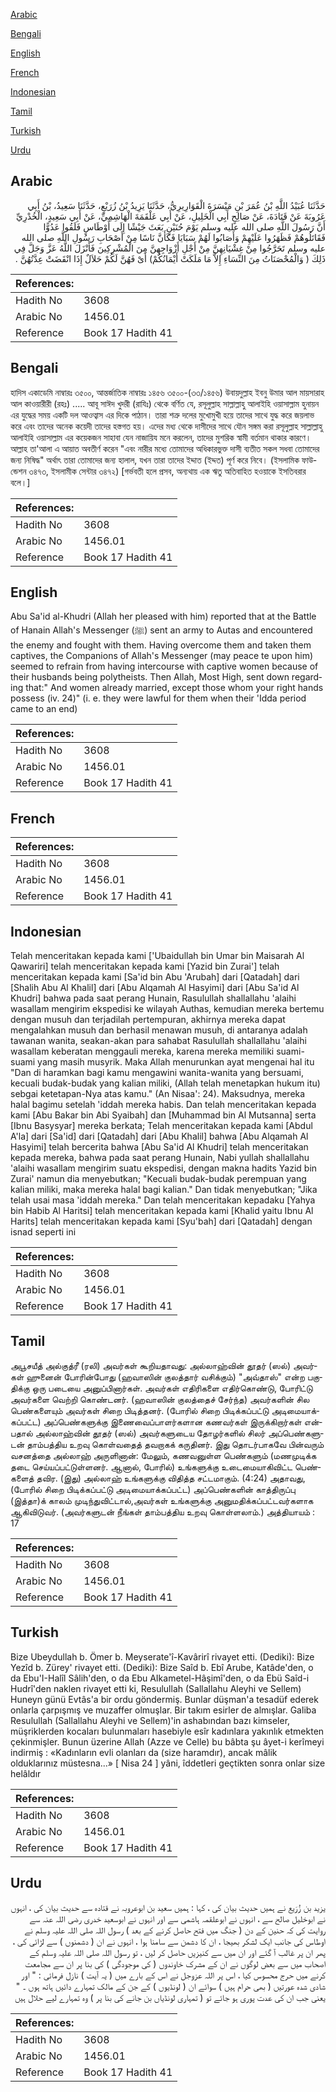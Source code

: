 [Arabic](#arabic)

[Bengali](#bengali)

[English](#english)

[French](#french)

[Indonesian](#indonesian)

[Tamil](#tamil)

[Turkish](#turkish)

[Urdu](#urdu)

## Arabic


<div dir="rtl" lang="ar" style={{fontSize:'larger',backgroundColor:'#f8f9fa',padding:20}}>
حَدَّثَنَا عُبَيْدُ اللَّهِ بْنُ عُمَرَ بْنِ مَيْسَرَةَ الْقَوَارِيرِيُّ، حَدَّثَنَا يَزِيدُ بْنُ زُرَيْعٍ، حَدَّثَنَا سَعِيدُ، بْنُ أَبِي عَرُوبَةَ عَنْ قَتَادَةَ، عَنْ صَالِحٍ أَبِي الْخَلِيلِ، عَنْ أَبِي عَلْقَمَةَ الْهَاشِمِيِّ، عَنْ أَبِي سَعِيدٍ، الْخُدْرِيِّ أَنَّ رَسُولَ اللَّهِ صلى الله عليه وسلم يَوْمَ حُنَيْنٍ بَعَثَ جَيْشًا إِلَى أَوْطَاسٍ فَلَقُوا عَدُوًّا فَقَاتَلُوهُمْ فَظَهَرُوا عَلَيْهِمْ وَأَصَابُوا لَهُمْ سَبَايَا فَكَأَنَّ نَاسًا مِنْ أَصْحَابِ رَسُولِ اللَّهِ صلى الله عليه وسلم تَحَرَّجُوا مِنْ غِشْيَانِهِنَّ مِنْ أَجْلِ أَزْوَاجِهِنَّ مِنَ الْمُشْرِكِينَ فَأَنْزَلَ اللَّهُ عَزَّ وَجَلَّ فِي ذَلِكَ ‏(‏ وَالْمُحْصَنَاتُ مِنَ النِّسَاءِ إِلاَّ مَا مَلَكَتْ أَيْمَانُكُمْ‏)‏ أَىْ فَهُنَّ لَكُمْ حَلاَلٌ إِذَا انْقَضَتْ عِدَّتُهُنَّ ‏.‏
</div>
<div style={{backgroundColor:'#f8f9fa',padding:20, marginBottom: 10}}><table> <thead> <tr> <th>References:</th> <th></th> </tr> </thead> <tbody><tr><td>Hadith No</td><td>3608</td></tr><tr><td>Arabic No</td><td>1456.01</td></tr><tr><td>Reference</td><td>Book 17 Hadith 41</td></tr></tbody></table></div>

## Bengali


<div dir="ltr" lang="bn" style={{fontSize:'larger',backgroundColor:'#f8f9fa',padding:20}}>
হাদিস একাডেমি নাম্বারঃ ৩৫০০, আন্তর্জাতিক নাম্বারঃ ১৪৫৬ ৩৫০০-(৩৩/১৪৫৬) উবায়দুল্লাহ ইবনু উমার আল মায়সারাহ আল কাওয়ারীরী (রহঃ) ..... আবূ সাঈদ খুদরী (রাযিঃ) থেকে বর্ণিত যে, রসূলুল্লাহ সাল্লাল্লাহু আলাইহি ওয়াসাল্লাম হুনায়ন এর যুদ্ধের সময় একটি দল আওত্বাস এর দিকে পাঠান। তারা শত্রু দলের মুখোমুখী হয়ে তাদের সাথে যুদ্ধ করে জয়লাভ করে এবং তাদের অনেক কয়েদী তাদের হস্তগত হয়। এদের মধ্য থেকে দাসীদের সাথে যৌন সঙ্গম করা রসূলুল্লাহ সাল্লাল্লাহু আলাইহি ওয়াসাল্লাম এর কয়েকজন সাহাবা যেন নাজায়িয মনে করলেন, তাদের মুশরিক স্বামী বর্তমান থাকার কারণে। আল্লাহ তা'আলা এ আয়াত অবতীর্ণ করেন "এবং নারীর মধ্যে তোমাদের অধিকারভুক্ত দাসী ব্যতীত সকল সধবা তোমাদের জন্য নিষিদ্ধ" অর্থাৎ তারা তোমাদের জন্য হালাল, যখন তারা তাদের ইদ্দাত (ইদ্দত) পূর্ণ করে নিবে। (ইসলামিক ফাউন্ডেশন ৩৪৭৩, ইসলামীক সেন্টার ৩৪৭২) [গর্ভবতী হলে প্রসব, অন্যথায় এক ঋতু অতিবাহিত হওয়াকে ইসতিবরার বলে।]
</div>
<div style={{backgroundColor:'#f8f9fa',padding:20, marginBottom: 10}}><table> <thead> <tr> <th>References:</th> <th></th> </tr> </thead> <tbody><tr><td>Hadith No</td><td>3608</td></tr><tr><td>Arabic No</td><td>1456.01</td></tr><tr><td>Reference</td><td>Book 17 Hadith 41</td></tr></tbody></table></div>

## English


<div dir="ltr" lang="en" style={{fontSize:'larger',backgroundColor:'#f8f9fa',padding:20}}>
Abu Sa'id al-Khudri (Allah her pleased with him) reported that at the Battle of Hanain Allah's Messenger (ﷺ) sent an army to Autas and encountered the enemy and fought with them. Having overcome them and taken them captives, the Companions of Allah's Messenger (may peace te upon him) seemed to refrain from having intercourse with captive women because of their husbands being polytheists. Then Allah, Most High, sent down regarding that:" And women already married, except those whom your right hands possess (iv. 24)" (i. e. they were lawful for them when their 'Idda period came to an end)
</div>
<div style={{backgroundColor:'#f8f9fa',padding:20, marginBottom: 10}}><table> <thead> <tr> <th>References:</th> <th></th> </tr> </thead> <tbody><tr><td>Hadith No</td><td>3608</td></tr><tr><td>Arabic No</td><td>1456.01</td></tr><tr><td>Reference</td><td>Book 17 Hadith 41</td></tr></tbody></table></div>

## French


<div dir="ltr" lang="fr" style={{fontSize:'larger',backgroundColor:'#f8f9fa',padding:20}}>

</div>
<div style={{backgroundColor:'#f8f9fa',padding:20, marginBottom: 10}}><table> <thead> <tr> <th>References:</th> <th></th> </tr> </thead> <tbody><tr><td>Hadith No</td><td>3608</td></tr><tr><td>Arabic No</td><td>1456.01</td></tr><tr><td>Reference</td><td>Book 17 Hadith 41</td></tr></tbody></table></div>

## Indonesian


<div dir="ltr" lang="id" style={{fontSize:'larger',backgroundColor:'#f8f9fa',padding:20}}>
Telah menceritakan kepada kami ['Ubaidullah bin Umar bin Maisarah Al Qawariri] telah menceritakan kepada kami [Yazid bin Zurai'] telah menceritakan kepada kami [Sa'id bin Abu 'Arubah] dari [Qatadah] dari [Shalih Abu Al Khalil] dari [Abu Alqamah Al Hasyimi] dari [Abu Sa'id Al Khudri] bahwa pada saat perang Hunain, Rasulullah shallallahu 'alaihi wasallam mengirim ekspedisi ke wilayah Authas, kemudian mereka bertemu dengan musuh dan terjadilah pertempuran, akhirnya mereka dapat mengalahkan musuh dan berhasil menawan musuh, di antaranya adalah tawanan wanita, seakan-akan para sahabat Rasulullah shallallahu 'alaihi wasallam keberatan menggauli mereka, karena mereka memiliki suami-suami yang masih musyrik. Maka Allah menurunkan ayat mengenai hal itu "Dan di haramkan bagi kamu mengawini wanita-wanita yang bersuami, kecuali budak-budak yang kalian miliki, (Allah telah menetapkan hukum itu) sebgai ketetapan-Nya atas kamu." (An Nisaa': 24). Maksudnya, mereka halal bagimu setelah 'iddah mereka habis. Dan telah menceritakan kepada kami [Abu Bakar bin Abi Syaibah] dan [Muhammad bin Al Mutsanna] serta [Ibnu Basysyar] mereka berkata; Telah menceritakan kepada kami [Abdul A'la] dari [Sa'id] dari [Qatadah] dari [Abu Khalil] bahwa [Abu Alqamah Al Hasyimi] telah bercerita bahwa [Abu Sa'id Al Khudri] telah menceritakan kepada mereka, bahwa pada saat perang Hunain, Nabi yullah shallallahu 'alaihi wasallam mengirim suatu ekspedisi, dengan makna hadits Yazid bin Zurai' namun dia menyebutkan; "Kecuali budak-budak perempuan yang kalian miliki, maka mereka halal bagi kalian." Dan tidak menyebutkan; "Jika telah usai masa 'iddah mereka." Dan telah menceritakan kepadaku [Yahya bin Habib Al Haritsi] telah menceritakan kepada kami [Khalid yaitu Ibnu Al Harits] telah menceritakan kepada kami [Syu'bah] dari [Qatadah] dengan isnad seperti ini
</div>
<div style={{backgroundColor:'#f8f9fa',padding:20, marginBottom: 10}}><table> <thead> <tr> <th>References:</th> <th></th> </tr> </thead> <tbody><tr><td>Hadith No</td><td>3608</td></tr><tr><td>Arabic No</td><td>1456.01</td></tr><tr><td>Reference</td><td>Book 17 Hadith 41</td></tr></tbody></table></div>

## Tamil


<div dir="ltr" lang="ta" style={{fontSize:'larger',backgroundColor:'#f8f9fa',padding:20}}>
அபூசயீத் அல்குத்ரீ (ரலி) அவர்கள் கூறியதாவது: அல்லாஹ்வின் தூதர் (ஸல்) அவர்கள் ஹுனைன் போரின்போது (ஹவாஸின் குலத்தார் வசிக்கும்) "அவ்தாஸ்" என்ற பகுதிக்கு ஒரு படையை அனுப்பினார்கள். அவர்கள் எதிரிகளை எதிர்கொண்டு, போரிட்டு அவர்களை வெற்றி கொண்டனர். (ஹவாஸின் குலத்தைச் சேர்ந்த) அவர்களின் சில பெண்களையும் அவர்கள் சிறை பிடித்தனர். (போரில் சிறை பிடிக்கப்பட்டு அடிமையாக்கப்பட்ட) அப்பெண்களுக்கு இணைவைப்பாளர்களான கணவர்கள் இருக்கிறார்கள் என்பதால் அல்லாஹ்வின் தூதர் (ஸல்) அவர்களுடைய தோழர்களில் சிலர் அப்பெண்களுடன் தாம்பத்திய உறவு கொள்வதைத் தவறாகக் கருதினர். இது தொடர்பாகவே பின்வரும் வசனத்தை அல்லாஹ் அருளினான்: மேலும், கணவனுள்ள பெண்களும் (மணமுடிக்க தடை செய்யப்பட்டுள்ளனர். ஆனால், போரில்) உங்களுக்கு உடைமையாகிவிட்ட பெண்களைத் தவிர. (இது) அல்லாஹ் உங்களுக்கு விதித்த சட்டமாகும். (4:24) அதாவது, (போரில் சிறை பிடிக்கப்பட்டு அடிமையாக்கப்பட்ட) அப்பெண்களின் காத்திருப்பு (இத்தா)க் காலம் முடிந்துவிட்டால்,அவர்கள் உங்களுக்கு அனுமதிக்கப்பட்டவர்களாக ஆகிவிடுவர். (அவர்களுடன் நீங்கள் தாம்பத்திய உறவு கொள்ளலாம்.) அத்தியாயம் : 17
</div>
<div style={{backgroundColor:'#f8f9fa',padding:20, marginBottom: 10}}><table> <thead> <tr> <th>References:</th> <th></th> </tr> </thead> <tbody><tr><td>Hadith No</td><td>3608</td></tr><tr><td>Arabic No</td><td>1456.01</td></tr><tr><td>Reference</td><td>Book 17 Hadith 41</td></tr></tbody></table></div>

## Turkish


<div dir="ltr" lang="tr" style={{fontSize:'larger',backgroundColor:'#f8f9fa',padding:20}}>
Bize Ubeydullah b. Ömer b. Meyserate'î-Kavârirî rivayet etti. (Dediki): Bize Yezîd b. Zürey' rivayet etti. (Dediki): Bize Saîd b. Ebî Arube, Katâde'den, o da Ebu'I-Halîl Sâlih'den, o da Ebu AIkametel-Hâşimî'den, o da Ebü Saîd-i Hudrî'den naklen rivayet etti ki, Resulullah (Sallallahu Aleyhi ve Sellem) Huneyn günü Evtâs'a bir ordu göndermiş. Bunlar düşman'a tesadüf ederek onlarla çarpışmış ve muzaffer olmuşlar. Bir takım esirler de almışlar. Galiba Resulullah (Sallallahu Aleyhi ve Sellem)'in ashabından bazı kimseler, müşriklerden kocaları bulunmaları hasebiyle esîr kadınlara yakınlık etmekten çekinmişler. Bunun üzerine Allah (Azze ve Celle) bu bâbta şu âyet-i kerîmeyi indirmiş : «Kadınların evli olanları da (size haramdır), ancak mâlik olduklarınız müstesna...» [ Nisa 24 ] yâni, îddetleri geçtikten sonra onlar size helâldır
</div>
<div style={{backgroundColor:'#f8f9fa',padding:20, marginBottom: 10}}><table> <thead> <tr> <th>References:</th> <th></th> </tr> </thead> <tbody><tr><td>Hadith No</td><td>3608</td></tr><tr><td>Arabic No</td><td>1456.01</td></tr><tr><td>Reference</td><td>Book 17 Hadith 41</td></tr></tbody></table></div>

## Urdu


<div dir="rtl" lang="ur" style={{fontSize:'larger',backgroundColor:'#f8f9fa',padding:20}}>
یزید بن زُرَیع نے ہمیں حدیث بیان کی ، کہا : ہمیں سعید بن ابوعروبہ نے قتادہ سے حدیث بیان کی ، انہوں نے ابوخلیل صالح سے ، انہوں نے ابوعلقمہ ہاشمی سے اور انہوں نے ابوسعید خدری رضی اللہ عنہ سے روایت کی کہ حنین کے دن ( جنگ میں فتح حاصل کرنے کے بعد ) رسول اللہ صلی اللہ علیہ وسلم نے اوطاس کی جانب ایک لشکر بھیجا ، ان کا دشمن سے سامنا ہوا ، انہوں نے ان ( دشمنوں ) سے لڑائی کی ، پھر ان پر غالب آ گئے اور ان میں سے کنیزیں حاصل کر لیں ، تو رسول اللہ صلی اللہ علیہ وسلم کے اصحاب میں سے بعض لوگوں نے ان کے مشرک خاوندوں ( کی موجودگی ) کی بنا پر ان سے مجامعت کرنے میں حرج محسوس کیا ، اس پر اللہ عزوجل نے اس کے بارے میں ( یہ آیت ) نازل فرمائی : " اور شادی شدہ عورتیں ( بھی حرام ہیں ) سوائے ان ( لونڈیوں ) کے جن کے مالک تمہارے دائیں ہاتھ ہوں ۔ " یعنی جب ان کی عدت پوری ہو جائے تو ( تمہاری لونڈیاں بن جانے کی بنا پر ) وہ تمہارے لیے حلال ہیں
</div>
<div style={{backgroundColor:'#f8f9fa',padding:20, marginBottom: 10}}><table> <thead> <tr> <th>References:</th> <th></th> </tr> </thead> <tbody><tr><td>Hadith No</td><td>3608</td></tr><tr><td>Arabic No</td><td>1456.01</td></tr><tr><td>Reference</td><td>Book 17 Hadith 41</td></tr></tbody></table></div>